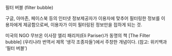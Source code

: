 필터 버블 (filter bubble)

구글, 아마존, 페이스북 등의 인터넷 정보제공자가 이용자에 맞추어 필터링한 정보를 이용자에게 제공함으로써, 이용자가 이미 필터링된 정보만을 접하게 되는 것. 

미국의 NGO 무브온 이사장 엘리 패리저(Eli Pariser)가  동명의 책 [The Filter bubble] (우리나라 번역서 제목 ‘생각 조종자들’)에서 주창한 개념이다. (참고: 위키백과 ‘필터 버블’)